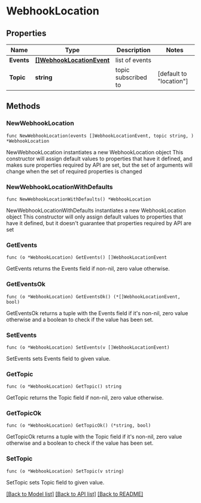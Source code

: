 # WebhookLocation

## Properties

Name | Type | Description | Notes
------------ | ------------- | ------------- | -------------
**Events** | [**[]WebhookLocationEvent**](WebhookLocationEvent.md) | list of events | 
**Topic** | **string** | topic subscribed to | [default to "location"]

## Methods

### NewWebhookLocation

`func NewWebhookLocation(events []WebhookLocationEvent, topic string, ) *WebhookLocation`

NewWebhookLocation instantiates a new WebhookLocation object
This constructor will assign default values to properties that have it defined,
and makes sure properties required by API are set, but the set of arguments
will change when the set of required properties is changed

### NewWebhookLocationWithDefaults

`func NewWebhookLocationWithDefaults() *WebhookLocation`

NewWebhookLocationWithDefaults instantiates a new WebhookLocation object
This constructor will only assign default values to properties that have it defined,
but it doesn't guarantee that properties required by API are set

### GetEvents

`func (o *WebhookLocation) GetEvents() []WebhookLocationEvent`

GetEvents returns the Events field if non-nil, zero value otherwise.

### GetEventsOk

`func (o *WebhookLocation) GetEventsOk() (*[]WebhookLocationEvent, bool)`

GetEventsOk returns a tuple with the Events field if it's non-nil, zero value otherwise
and a boolean to check if the value has been set.

### SetEvents

`func (o *WebhookLocation) SetEvents(v []WebhookLocationEvent)`

SetEvents sets Events field to given value.


### GetTopic

`func (o *WebhookLocation) GetTopic() string`

GetTopic returns the Topic field if non-nil, zero value otherwise.

### GetTopicOk

`func (o *WebhookLocation) GetTopicOk() (*string, bool)`

GetTopicOk returns a tuple with the Topic field if it's non-nil, zero value otherwise
and a boolean to check if the value has been set.

### SetTopic

`func (o *WebhookLocation) SetTopic(v string)`

SetTopic sets Topic field to given value.



[[Back to Model list]](../README.md#documentation-for-models) [[Back to API list]](../README.md#documentation-for-api-endpoints) [[Back to README]](../README.md)


